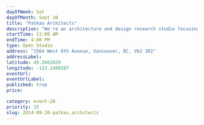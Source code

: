 ```yaml
---
dayOfWeek: Sat
dayOfMonth: Sept 20
title: "Patkau Architects"
description: "We're an architecture and design research studio focusing on cultural, educational, and residential projects. Our current and past work will be on display."
startTime: 11:00 AM
endTime: 4:00 PM
type: Open Studio
address: "1564 West 6th Avenue, Vancouver, BC, V6J 1R2"
addressLabel: 
latitude: 49.2662029
longitude: -123.1400207
eventUrl: 
eventUrlLabel: 
published: true
price: 

category: event-20
priority: 15
slug: 2014-09-20-patkau_architects
---
```


